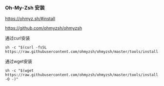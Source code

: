 ### Oh-My-Zsh 安装

https://ohmyz.sh/#install

https://github.com/ohmyzsh/ohmyzsh

通过curl安装

```shell
sh -c "$(curl -fsSL https://raw.githubusercontent.com/ohmyzsh/ohmyzsh/master/tools/install.sh)"
```

通过wget安装

```shell
sh -c "$(wget https://raw.githubusercontent.com/ohmyzsh/ohmyzsh/master/tools/install.sh -O -)"
```

